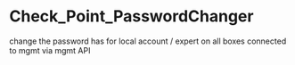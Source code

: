 # Check_Point_PasswordChanger
change the password has for local account / expert on all boxes connected to mgmt via mgmt API
